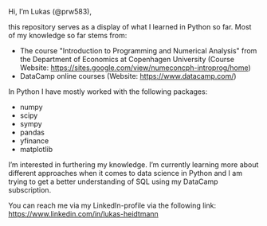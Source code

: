 Hi, I’m Lukas (@prw583),

this repository serves as a display of what I learned in Python so far. Most of my knowledge so far stems from:
- The course "Introduction to Programming and Numerical Analysis" from the Department of Economics at Copenhagen University (Course Website: https://sites.google.com/view/numeconcph-introprog/home)
- DataCamp online courses (Website: https://www.datacamp.com/)

In Python I have mostly worked with the following packages: 
- numpy
- scipy
- sympy
- pandas
- yfinance
- matplotlib

I’m interested in furthering my knowledge. I’m currently learning more about different approaches when it comes to data science in Python and I am trying to get a better understanding of SQL using my DataCamp subscription.

You can reach me via my LinkedIn-profile via the following link:
https://www.linkedin.com/in/lukas-heidtmann


<!---
prw583/prw583 is a ✨ special ✨ repository because its `README.md` (this file) appears on your GitHub profile.
You can click the Preview link to take a look at your changes.
--->
